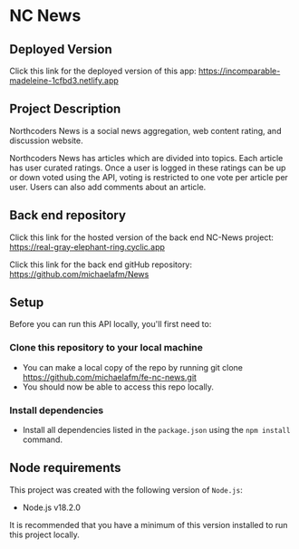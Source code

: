 # NC News

## Deployed Version
Click this link for the deployed version of this app: 
https://incomparable-madeleine-1cfbd3.netlify.app


## Project Description

Northcoders News is a social news aggregation, web content rating, and discussion website.

Northcoders News has articles which are divided into topics. Each article has user curated ratings. Once a user is logged in these ratings can be up or down voted using the API, voting is restricted to one vote per article per user. Users can also add comments about an article.

## Back end repository
Click this link for the hosted version of the back end NC-News project: 
https://real-gray-elephant-ring.cyclic.app

Click this link for the back end gitHub repository:
https://github.com/michaelafm/News


## Setup

Before you can run this API locally, you'll first need to:

### Clone this repository to your local machine
- You can make a local copy of the repo by running git clone <https://github.com/michaelafm/fe-nc-news.git>
- You should now be able to access this repo locally.

### Install dependencies
- Install all dependencies listed in the `package.json` using the `npm install` command.


## Node requirements

This project was created with the following version of `Node.js`:
- Node.js v18.2.0

It is recommended that you have a minimum of this version installed to run this project locally.